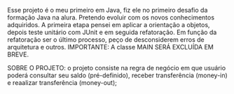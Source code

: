 Esse projeto é o meu primeiro em Java, fiz ele no primeiro desafio da formação Java na alura. Pretendo evoluir com os novos conhecimentos adquiridos. 
A primeira etapa pensei em aplicar a orientação a objetos, depois teste unitário com JUnit e em seguida refatoraçâo. 
Em função da refatoração ser o último processo, peço de desconsiderem erros de arquitetura e outros. 
IMPORTANTE: A classe MAIN SERÁ EXCLUÍDA EM BREVE. 

SOBRE O PROJETO: 
o projeto consiste na regra de negócio em que usuário poderá consultar seu saldo (pré-definido), receber transferência (money-in) e reaalizar transferência (money-out); 

